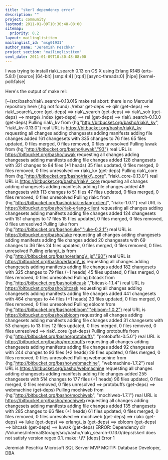 ```yaml
---
title: "skerl dependency error"
description: ""
project: community
lastmod: 2011-01-09T10:30:48-08:00
sitemap:
  priority: 0.2
layout: mailinglistitem
mailinglist_id: "msg01931"
author_name: "Jeremiah Peschka"
project_section: "mailinglistitem"
sent_date: 2011-01-09T10:30:48-08:00
---
```



I was trying to install riak\\_search 0.13 on OS X using Erlang R14B
(erts-5.8.1) [source] [64-bit] [smp:4:4] [rq:4] [async-threads:0] [hipe]
[kernel-poll:false]

Here's the output of make rel:

[~/src/basho/riak\\_search-0.13.0]$ make rel
abort: there is no Mercurial repository here (.hg not found)
./rebar get-deps
==&gt; qilr (get-deps)
==&gt; riak\\_search\\_core (get-deps)
==&gt; riak\\_search (get-deps)
==&gt; riak\\_solr (get-deps)
==&gt; merge\\_index (get-deps)
==&gt; rel (get-deps)
==&gt; riak\\_search-0.13.0 (get-deps)
Pulling riak\\_kv from {hg,"http://bitbucket.org/basho/riak\\_kv",
 "riak\\_kv-0.13.0"}
real URL is https://bitbucket.org/basho/riak\\_kv
requesting all changes
adding changesets
adding manifests
adding file changes
added 161 changesets with 335 changes to 76 files
65 files updated, 0 files merged, 0 files removed, 0 files unresolved
Pulling luwak from {hg,"http://bitbucket.org/basho/luwak","93"}
real URL is https://bitbucket.org/basho/luwak
requesting all changes
adding changesets
adding manifests
adding file changes
added 128 changesets with 321 changes to 84 files (+1 heads)
35 files updated, 0 files merged, 0 files removed, 0 files unresolved
==&gt; riak\\_kv (get-deps)
Pulling riak\\_core from {hg,"http://bitbucket.org/basho/riak\\_core",
 "riak\\_core-0.13.0"}
real URL is https://bitbucket.org/basho/riak\\_core
requesting all changes
adding changesets
adding manifests
adding file changes
added 49 changesets with 113 changes to 51 files
47 files updated, 0 files merged, 0 files removed, 0 files unresolved
Pulling riakc from {hg,"http://bitbucket.org/basho/riak-erlang-client",
 "riakc-1.0.1"}
real URL is https://bitbucket.org/basho/riak-erlang-client
requesting all changes
adding changesets
adding manifests
adding file changes
added 124 changesets with 151 changes to 17 files
15 files updated, 0 files merged, 0 files removed, 0 files unresolved
Pulling luke from {hg,"http://bitbucket.org/basho/luke","luke-0.2.1"}
real URL is https://bitbucket.org/basho/luke
requesting all changes
adding changesets
adding manifests
adding file changes
added 20 changesets with 69 changes to 36 files
24 files updated, 0 files merged, 0 files removed, 0 files unresolved
Pulling erlang\\_js from {hg,"http://bitbucket.org/basho/erlang\\_js","90"}
real URL is https://bitbucket.org/basho/erlang\\_js
requesting all changes
adding changesets
adding manifests
adding file changes
added 182 changesets with 325 changes to 79 files (+1 heads)
45 files updated, 0 files merged, 0 files removed, 0 files unresolved
Pulling bitcask from {hg,"http://bitbucket.org/basho/bitcask
","bitcask-1.1.4"}
real URL is https://bitbucket.org/basho/bitcask
requesting all changes
adding changesets
adding manifests
adding file changes
added 441 changesets with 464 changes to 44 files (+1 heads)
33 files updated, 0 files merged, 0 files removed, 0 files unresolved
Pulling ebloom from {hg,"http://bitbucket.org/basho/ebloom","ebloom-1.0.2"}
real URL is https://bitbucket.org/basho/ebloom
requesting all changes
adding changesets
adding manifests
adding file changes
added 31 changesets with 53 changes to 13 files
12 files updated, 0 files merged, 0 files removed, 0 files unresolved
==&gt; riak\\_core (get-deps)
Pulling protobuffs from {hg,"http://bitbucket.org/basho/protobuffs",
 "protobuffs-0.5.0"}
real URL is https://bitbucket.org/basho/protobuffs
requesting all changes
adding changesets
adding manifests
adding file changes
added 92 changesets with 244 changes to 93 files (+2 heads)
29 files updated, 0 files merged, 0 files removed, 0 files unresolved
Pulling webmachine from {hg,"http://bitbucket.org/basho/webmachine",
 "webmachine-1.7.2"}
real URL is https://bitbucket.org/basho/webmachine
requesting all changes
adding changesets
adding manifests
adding file changes
added 255 changesets with 514 changes to 177 files (+1 heads)
96 files updated, 0 files merged, 0 files removed, 0 files unresolved
==&gt; protobuffs (get-deps)
==&gt; webmachine (get-deps)
Pulling mochiweb from {hg,"http://bitbucket.org/basho/mochiweb",
 "mochiweb-1.7.1"}
real URL is https://bitbucket.org/basho/mochiweb
requesting all changes
adding changesets
adding manifests
adding file changes
added 135 changesets with 285 changes to 66 files (+1 heads)
61 files updated, 0 files merged, 0 files removed, 0 files unresolved
==&gt; mochiweb (get-deps)
==&gt; riakc (get-deps)
==&gt; luke (get-deps)
==&gt; erlang\\_js (get-deps)
==&gt; ebloom (get-deps)
==&gt; bitcask (get-deps)
==&gt; luwak (get-deps)
ERROR: Dependency dir
/Volumes/InternalStorage/src/basho/riak\\_search-0.13.0/deps/skerl does not
satisfy version regex 0.1.
make: \\*\\*\\* [deps] Error 1


Jeremiah Peschka
Microsoft SQL Server MVP
MCITP: Database Developer, DBA
